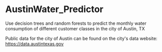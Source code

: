 # AustinWater_Predictor
Use decision trees and random forests to predict the monthly water consumption of different customer classes in the city of Austin, TX

Public data for the city of Austin can be found on the city's data website: https://data.austintexas.gov

